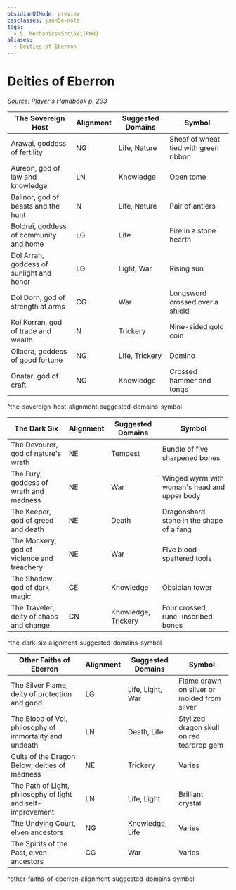 ```yaml
---
obsidianUIMode: preview
cssclasses: json5e-note
tags:
  - 5. Mechanics\Src\5e\(PHB)
aliases:
  - Deities of Eberron
---
```

# Deities of Eberron
*Source: Player's Handbook p. 293* 

| The Sovereign Host | Alignment | Suggested Domains | Symbol |
|--------------------|-----------|-------------------|--------|
| Arawai, goddess of fertility | NG | Life, Nature | Sheaf of wheat tied with green ribbon |
| Aureon, god of law and knowledge | LN | Knowledge | Open tome |
| Balinor, god of beasts and the hunt | N | Life, Nature | Pair of antlers |
| Boldrei, goddess of community and home | LG | Life | Fire in a stone hearth |
| Dol Arrah, goddess of sunlight and honor | LG | Light, War | Rising sun |
| Dol Dorn, god of strength at arms | CG | War | Longsword crossed over a shield |
| Kol Korran, god of trade and wealth | N | Trickery | Nine-sided gold coin |
| Olladra, goddess of good fortune | NG | Life, Trickery | Domino |
| Onatar, god of craft | NG | Knowledge | Crossed hammer and tongs |
^the-sovereign-host-alignment-suggested-domains-symbol

| The Dark Six | Alignment | Suggested Domains | Symbol |
|--------------|-----------|-------------------|--------|
| The Devourer, god of nature's wrath | NE | Tempest | Bundle of five sharpened bones |
| The Fury, goddess of wrath and madness | NE | War | Winged wyrm with woman's head and upper body |
| The Keeper, god of greed and death | NE | Death | Dragonshard stone in the shape of a fang |
| The Mockery, god of violence and treachery | NE | War | Five blood-spattered tools |
| The Shadow, god of dark magic | CE | Knowledge | Obsidian tower |
| The Traveler, deity of chaos and change | CN | Knowledge, Trickery | Four crossed, rune-inscribed bones |
^the-dark-six-alignment-suggested-domains-symbol

| Other Faiths of Eberron | Alignment | Suggested Domains | Symbol |
|-------------------------|-----------|-------------------|--------|
| The Silver Flame, deity of protection and good | LG | Life, Light, War | Flame drawn on silver or molded from silver |
| The Blood of Vol, philosophy of immortality and undeath | LN | Death, Life | Stylized dragon skull on red teardrop gem |
| Cults of the Dragon Below, deities of madness | NE | Trickery | Varies |
| The Path of Light, philosophy of light and self-improvement | LN | Life, Light | Brilliant crystal |
| The Undying Court, elven ancestors | NG | Knowledge, Life | Varies |
| The Spirits of the Past, elven ancestors | CG | War | Varies |
^other-faiths-of-eberron-alignment-suggested-domains-symbol
